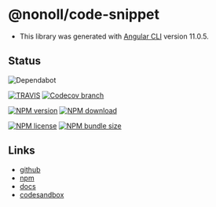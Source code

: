 # @nonoll/code-snippet

- This library was generated with [Angular CLI](https://github.com/angular/angular-cli) version 11.0.5.

## Status

![Dependabot](https://api.dependabot.com/badges/status?host=github&repo=nonoll/code-snippet&style=for-the-badge)

[![TRAVIS](https://img.shields.io/travis/com/nonoll/code-snippet/master.svg?style=for-the-badge)](https://travis-ci.org/nonoll/code-snippet/builds)
[![Codecov branch](https://img.shields.io/codecov/c/github/nonoll/code-snippet/master?style=for-the-badge)](https://codecov.io/gh/nonoll/code-snippet)

[![NPM version](https://img.shields.io/npm/v/@nonoll/code-snippet.svg?style=for-the-badge)](https://www.npmjs.com/package/@nonoll/code-snippet)
[![NPM download](https://img.shields.io/npm/dt/@nonoll/code-snippet?style=for-the-badge)](https://www.npmjs.com/package/@nonoll/code-snippet)

[![NPM license](https://img.shields.io/npm/l/@nonoll/code-snippet?style=for-the-badge)](https://github.com/nonoll/code-snippet/blob/master/LICENSE)
[![NPM bundle size](https://img.shields.io/bundlephobia/min/@nonoll/code-snippet?style=for-the-badge)](https://www.npmjs.com/package/@nonoll/code-snippet)

## Links

- [github](https://github.com/nonoll/code-snippet)
- [npm](https://www.npmjs.com/package/@nonoll/code-snippet)
- [docs](https://nonoll.github.io/code-snippet/)
- [codesandbox](https://codesandbox.io/embed/nonollcode-snippet-9gko8?fontsize=14&hidenavigation=1&theme=dark)
